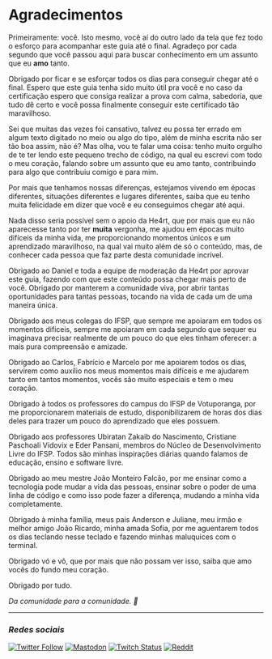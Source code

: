 # Agradecimentos

Primeiramente: você. Isto mesmo, você aí do outro lado da tela que fez todo o esforço para acompanhar este guia até o final. Agradeço por cada segundo que você passou aqui para buscar conhecimento em um assunto que eu **amo** tanto. 

Obrigado por ficar e se esforçar todos os dias para conseguir chegar até o final. Espero que este guia tenha sido muito útil pra você e no caso da certificação espero que consiga realizar a prova com calma, sabedoria, que tudo dê certo e você possa finalmente conseguir este certificado tão maravilhoso.

Sei que muitas das vezes foi cansativo, talvez eu possa ter errado em algum texto digitado no meio ou algo do tipo, além de minha escrita não ser tão boa assim, não é? Mas olha, vou te falar uma coisa: tenho muito orgulho de te ter lendo este pequeno trecho de código, na qual eu escrevi com todo o meu coração, falando sobre um assunto que eu amo tanto, contribuindo para algo que contribuiu comigo e para mim.

Por mais que tenhamos nossas diferenças, estejamos vivendo em épocas diferentes, situações diferentes e lugares diferentes, saiba que eu tenho muita felicidade em dizer que você e eu conseguimos chegar até aqui.

Nada disso seria possível sem o apoio da He4rt, que por mais que eu não aparecesse tanto por ter **muita** vergonha, me ajudou em épocas muito difíceis da minha vida, me proporcionando momentos únicos e um aprendizado maravilhoso, na qual vai muito além de só o conteúdo, mas, de conhecer cada pessoa que faz parte desta comunidade incrível. 

Obrigado ao Daniel e toda a equipe de moderação da He4rt por aprovar este guia, fazendo com que este conteúdo possa chegar mais perto de você. Obrigado por manterem a comunidade viva, por abrir tantas oportunidades para tantas pessoas, tocando na vida de cada um de uma maneira única.

Obrigado aos meus colegas do IFSP, que sempre me apoiaram em todos os momentos difíceis, sempre me apoiaram em cada segundo que sequer eu imaginava precisar realmente de um pouco do que eles tinham oferecer: a mais pura compreensão e amizade.

Obrigado ao Carlos, Fabrício e Marcelo por me apoiarem todos os dias, servirem como auxílio nos meus momentos mais difíceis e me ajudarem tanto em tantos momentos, vocês são muito especiais e tem o meu coração.

Obrigado à todos os professores do campus do IFSP de Votuporanga, por me proporcionarem materiais de estudo, disponibilizarem de horas dos dias deles para trazer um pouco do aprendizado que eles possuem.

Obrigado aos professores Ubiratan Zakaib do Nascimento, Cristiane Paschoali Vidovix e Eder Pansani, membros do Núcleo de Desenvolvimento Livre do IFSP. Todos são minhas inspirações diárias quando falamos de educação, ensino e software livre.

Obrigado ao meu mestre João Monteiro Falcão, por me ensinar como a tecnologia pode mudar a vida das pessoas, ensinar sobre o poder de uma linha de código e como isso pode fazer a diferença, mudando a minha vida completamente.

Obrigado à minha família, meus pais Anderson e Juliane, meu irmão e melhor amigo João Ricardo, minha amada Sofia, por me aguentarem todos os dias teclando nesse teclado e fazendo minhas maluquices com o terminal.

Obrigado vó e vô, que por mais que não possam ver isso, saiba que amo vocês do fundo meu coração.

Obrigado por tudo.

*Da comunidade para a comunidade. 💜*

---

### *Redes sociais*
<a href="https://twitter.com/gutolanjoni"><img alt="Twitter Follow" src="https://img.shields.io/twitter/follow/gutolanjoni?style=social"></a> <a href="https://hachyderm.io/@guto"><img alt="Mastodon" src="https://img.shields.io/mastodon/follow/109311170655551921?domain=https%3A%2F%2Fhachyderm.io&style=social"></a> <a href="https://twitch.tv/gutolanjoni"><img alt="Twitch Status" src="https://img.shields.io/twitch/status/gutolanjoni?style=social"></a> <a href="https://www.reddit.com/user/gutolanjoni/"><img alt="Reddit" src="https://img.shields.io/reddit/user-karma/combined/gutolanjoni?style=social"></a>
